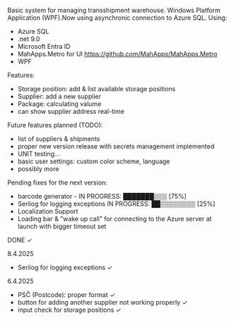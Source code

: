 Basic system for managing transshipment warehouse. Windows Platform Application (WPF).Now using asynchronic connection to Azure SQL.
Using: 
  - Azure SQL
  - .net 9.0
  - Microsoft Entra ID
  - MahApps.Metro for UI https://github.com/MahApps/MahApps.Metro
  - WPF

Features:
  - Storage position: add & list available storage positions
  - Supplier: add a new supplier
  - Package: calculating valume
  - can show supplier address real-time
    
Future features planned (TODO):
  - list of suppliers & shipments
  - proper new version release with secrets management implemented 
  - UNIT testing...
  - basic user settings: custom color scheme, language
  - possibly more

Pending fixes for the next version: 
  - barcode generator - IN PROGRESS: ███████▒▒▒ [75%]
  - Serilog for logging exceptions IN PROGRESS: ██▒▒▒▒▒▒▒▒ [25%]
  - Localization Support
  - Loading bar & "wake up call" for connecting to the Azure server at launch with bigger timeout set
    
DONE ✓

8.4.2025
  - Serilog for logging exceptions ✓

6.4.2025 
  - PSČ (Postcode): proper format ✓
  - button for adding another supplier not working properly ✓
  - input check for storage positions ✓
